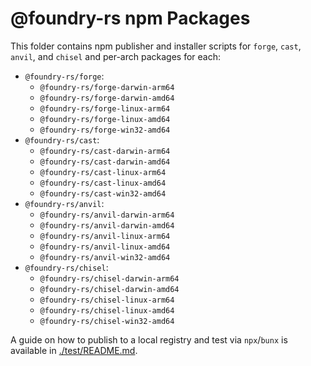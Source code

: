 # @foundry-rs npm Packages

This folder contains npm publisher and installer scripts for `forge`, `cast`, `anvil`, and `chisel` and per-arch packages for each:

- `@foundry-rs/forge`:
  - `@foundry-rs/forge-darwin-arm64`
  - `@foundry-rs/forge-darwin-amd64`
  - `@foundry-rs/forge-linux-arm64`
  - `@foundry-rs/forge-linux-amd64`
  - `@foundry-rs/forge-win32-amd64`
- `@foundry-rs/cast`:
  - `@foundry-rs/cast-darwin-arm64`
  - `@foundry-rs/cast-darwin-amd64`
  - `@foundry-rs/cast-linux-arm64`
  - `@foundry-rs/cast-linux-amd64`
  - `@foundry-rs/cast-win32-amd64`
- `@foundry-rs/anvil`:
  - `@foundry-rs/anvil-darwin-arm64`
  - `@foundry-rs/anvil-darwin-amd64`
  - `@foundry-rs/anvil-linux-arm64`
  - `@foundry-rs/anvil-linux-amd64`
  - `@foundry-rs/anvil-win32-amd64`
- `@foundry-rs/chisel`:
  - `@foundry-rs/chisel-darwin-arm64`
  - `@foundry-rs/chisel-darwin-amd64`
  - `@foundry-rs/chisel-linux-arm64`
  - `@foundry-rs/chisel-linux-amd64`
  - `@foundry-rs/chisel-win32-amd64`

A guide on how to publish to a local registry and test via `npx`/`bunx` is available in [./test/README.md](./test/README.md).
